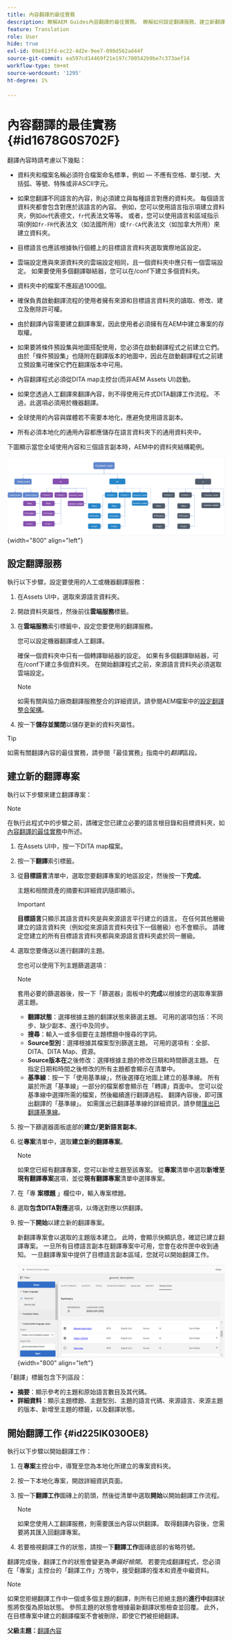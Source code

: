 ```yaml
---
title: 內容翻譯的最佳實務
description: 瞭解AEM Guides內容翻譯的最佳實務。 瞭解如何設定翻譯服務、建立新翻譯專案及啟動翻譯工作。
feature: Translation
role: User
hide: true
exl-id: 09e813fd-ec22-4d2e-9ee7-098d562ad44f
source-git-commit: ea597cd14469f21e197c700542b9be7c373aef14
workflow-type: tm+mt
source-wordcount: '1295'
ht-degree: 1%

---
```


# 內容翻譯的最佳實務 {#id1678G0S702F}

翻譯內容時請考慮以下幾點：

- 資料夾和檔案名稱必須符合檔案命名標準，例如 — 不應有空格、單引號、大括弧、等號、特殊或非ASCII字元。

- 如果您翻譯不同語言的內容，則必須建立與每種語言對應的資料夾。 每個語言資料夾都會包含對應於該語言的內容。 例如，您可以使用語言指示項建立資料夾，例如`de`代表德文，`fr`代表法文等等。 或者，您可以使用語言和區域指示項(例如`fr-FR`代表法文（如法國所用）或`fr-CA`代表法文（如加拿大所用）來建立資料夾。
- 目標語言也應該根據執行個體上的目標語言資料夾選取實際地區設定。
- 雲端設定應與來源資料夾的雲端設定相同，且一個資料夾中應只有一個雲端設定。 如果要使用多個翻譯聯結器，您可以在/conf下建立多個資料夾。
- 資料夾中的檔案不應超過1000個。
- 確保負責啟動翻譯流程的使用者擁有來源和目標語言資料夾的讀取、修改、建立及刪除許可權。
- 由於翻譯內容需要建立翻譯專案，因此使用者必須擁有在AEM中建立專案的存取權。
- 如果要將條件預設集與地圖搭配使用，您必須在啟動翻譯程式之前建立它們。 由於「條件預設集」也隨附在翻譯版本的地圖中，因此在啟動翻譯程式之前建立預設集可確保它們在翻譯版本中可用。
- 內容翻譯程式必須從DITA map主控台(而非AEM Assets UI)啟動。
- 如果您透過人工翻譯來翻譯內容，則不得使用元件式DITA翻譯工作流程。 不過，此選項必須用於機器翻譯。
- 全球使用的內容與媒體若不需要本地化，應避免使用語言副本。
- 所有必須本地化的通用內容都應儲存在語言資料夾下的通用資料夾中。

下圖顯示當您全域使用內容和三個語言副本時，AEM中的資料夾結構範例。

![](images/aem-directory_structure.png){width="800" align="left"}

## 設定翻譯服務

執行以下步驟，設定要使用的人工或機器翻譯服務：

1. 在Assets UI中，選取來源語言資料夾。

1. 開啟資料夾屬性，然後前往&#x200B;**雲端服務**&#x200B;標籤。

1. 在&#x200B;**雲端服務**&#x200B;索引標籤中，設定您要使用的翻譯服務。

   您可以設定機器翻譯或人工翻譯。

   確保一個資料夾中只有一個轉譯聯結器的設定。 如果有多個翻譯聯結器，可在/conf下建立多個資料夾。 在開始翻譯程式之前，來源語言資料夾必須選取雲端設定。

   >[!NOTE]
   >
   > 如需有關與協力廠商翻譯服務整合的詳細資訊，請參閱AEM檔案中的[設定翻譯整合架構](https://experienceleague.adobe.com/docs/experience-manager-cloud-service/sites/administering/reusing-content/translation/integration-framework.html?lang=en)。

1. 按一下&#x200B;**儲存並關閉**&#x200B;以儲存更新的資料夾屬性。


>[!TIP]
>
> 如需有關翻譯內容的最佳實務，請參閱「最佳實務」指南中的&#x200B;*翻譯*&#x200B;區段。

## 建立新的翻譯專案

執行以下步驟來建立翻譯專案：

>[!NOTE]
>
> 在執行此程式中的步驟之前，請確定您已建立必要的語言根目錄和目標資料夾，如[內容翻譯的最佳實務](#id1678G0S702F)中所述。

1. 在Assets UI中，按一下DITA map檔案。

1. 按一下&#x200B;**翻譯**&#x200B;索引標籤。

1. 從&#x200B;**目標語言**&#x200B;清單中，選取您要翻譯專案的地區設定，然後按一下&#x200B;**完成**。

   主題和相關資產的摘要和詳細資訊隨即顯示。

   >[!IMPORTANT]
   >
   > **目標語言**&#x200B;只顯示其語言資料夾是與來源語言平行建立的語言。 在任何其他層級建立的語言資料夾（例如從來源語言資料夾往下一個層級）也不會顯示。 請確定您建立的所有目標語言資料夾都與來源語言資料夾處於同一層級。

1. 選取您要傳送以進行翻譯的主題。

   您也可以使用下列主題篩選選項：

   >[!NOTE]
   >
   > 套用必要的篩選器後，按一下「篩選器」面板中的&#x200B;**完成**&#x200B;以根據您的選取專案篩選主題。

   - **翻譯狀態**：選擇根據主題的翻譯狀態來篩選主題。 可用的選項包括：不同步、缺少副本、進行中及同步。
   - **搜尋**：輸入一或多個要在主題標題中搜尋的字詞。
   - **Source型別**：選擇根據其檔案型別篩選主題。 可用的選項有：全部、DITA、DITA Map、資源。
   - **Source版本在**&#x200B;之後修改：選擇根據主題的修改日期和時間篩選主題。 在指定日期和時間之後修改的所有主題都會顯示在清單中。
   - **基準線**：按一下「使用基準線」，然後選擇在地圖上建立的基準線。 所有屬於所選「基準線」一部分的檔案都會顯示在「轉譯」頁面中。 您可以從基準線中選擇所需的檔案，然後繼續進行翻譯過程。 翻譯內容後，即可匯出翻譯的「基準線」。 如需匯出已翻譯基準線的詳細資訊，請參閱[匯出已翻譯基準線](generate-output-use-baseline-for-publishing.md#id196SE600GHS)。
1. 按一下篩選器面板底部的&#x200B;**建立/更新語言副本**。

1. 從&#x200B;**專案**&#x200B;清單中，選取&#x200B;**建立新的翻譯專案**。

   >[!NOTE]
   >
   > 如果您已經有翻譯專案，您可以新增主題至該專案。 從&#x200B;**專案**&#x200B;清單中選取&#x200B;**新增至現有翻譯專案**&#x200B;選項，並從&#x200B;**現有翻譯專案**&#x200B;清單中選擇專案。

1. 在「專 **案標題** 」欄位中，輸入專案標題。

1. 選取&#x200B;**包含DITA對應**&#x200B;選項，以傳送對應以供翻譯。
1. 按一下&#x200B;**開始**&#x200B;以建立新的翻譯專案。

   新翻譯專案會以選取的主題版本建立。 此時，會顯示快顯訊息，確認已建立翻譯專案。 一旦所有目標語言副本在翻譯專案中可用，您會在收件匣中收到通知。 一旦翻譯專案中提供了目標語言副本區域，您就可以開始翻譯工作。

   ![](images/status-translation-uuid.png){width="800" align="left"}


「翻譯」標籤包含下列區段：

- **摘要**：顯示參考的主題和原始語言數目及其代碼。
- **詳細資料**：顯示主題標題、主題型別、主題的語言代碼、來源語言、來源主題的版本、新增至主題的標籤，以及翻譯狀態。




## 開始翻譯工作 {#id225IK030OE8}

執行以下步驟以開始翻譯工作：

1. 在&#x200B;**專案**&#x200B;主控台中，導覽至您為本地化所建立的專案資料夾。

1. 按一下本地化專案，開啟詳細資訊頁面。

1. 按一下&#x200B;**翻譯工作**&#x200B;圖磚上的箭頭，然後從清單中選取&#x200B;**開始**&#x200B;以開始翻譯工作流程。

   >[!NOTE]
   >
   > 如果您使用人工翻譯服務，則需要匯出內容以供翻譯。 取得翻譯內容後，您需要將其匯入回翻譯專案。

1. 若要檢視翻譯工作的狀態，請按一下&#x200B;**翻譯工作**&#x200B;圖磚底部的省略符號。


翻譯完成後，翻譯工作的狀態會變更為&#x200B;*準備好檢閱*。 若要完成翻譯程式，您必須在「專案」主控台的「翻譯工作」方塊中，接受翻譯的復本和資產中繼資料。

>[!NOTE]
>
> 如果您拒絕翻譯工作中一個或多個主題的翻譯，則所有已拒絕主題的&#x200B;**進行中**&#x200B;翻譯狀態將恢復為原始狀態。 參照主題的狀態會根據最新翻譯狀態檢查並回覆。 此外，在目標專案中建立的翻譯檔案不會被刪除，即使它們被拒絕翻譯。

**父級主題：**&#x200B;[&#x200B;翻譯內容](translation.md)
